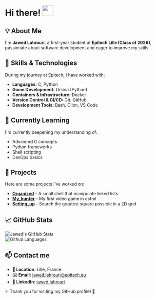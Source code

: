 # Hi there! <img src="https://github.com/TheDudeThatCode/TheDudeThatCode/blob/master/Assets/Hi.gif" width="35" />

## 💡 About Me  
I'm **Jawed Lahrouri**, a first-year student at **Epitech Lille (Class of 2029)**, passionate about software development and eager to improve my skills.  

## 🚀 Skills & Technologies  
During my journey at Epitech, I have worked with:  
- **Languages:** C, Python  
- **Game Development:** Ursina (Python)  
- **Containers & Infrastructure:** Docker  
- **Version Control & CI/CD:** Git, GitHub  
- **Development Tools:** Bash, Clion, VS Code  

## 🌱 Currently Learning  
I'm currently deepening my understanding of:  
- Advanced C concepts  
- Python frameworks  
- Shell scripting  
- DevOps basics  

## 📌 Projects  
Here are some projects I've worked on:  
- **[Organized](https://github.com/jawedlahrouri/organized-Epitech)** – A small shell that manipulate linked lists
- **[My_hunter](https://github.com/jawedlahrouri/My_hunter-Epitech)** – My first video game in csfml
- **[Setting_up](https://github.com/jawedlahrouri/Setting_up-Epitech-Epitech)** – Search the greatest square possible in a 2D grid

## 📈 GitHub Stats  
![Jawed's GitHub Stats](https://github-readme-stats.vercel.app/api?username=jawedlahrouri&show_icons=true&theme=radical&v=1)  
![Github Languages](https://github-readme-stats.vercel.app/api/top-langs?username=jawedlahrouri&layout=compact&show_icons=true&theme=radical&v=1)  

## 📫 Contact me  
- **📍 Location:** Lille, France  
- **✉️ Email:** jawed.lahrouri@epitech.eu  
- **🔗 LinkedIn:** [jawed lahrouri](https://linkedin.com/in/jawed-lahrouri)  

✨ Thank you for visiting my GitHub profile! 🚀  

